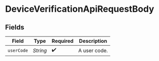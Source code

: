 # DeviceVerificationApiRequestBody


## Fields

| Field              | Type               | Required           | Description        |
| ------------------ | ------------------ | ------------------ | ------------------ |
| `userCode`         | *String*           | :heavy_check_mark: | A user code.<br/>  |